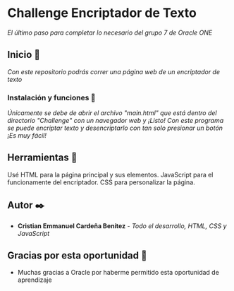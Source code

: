 # Challenge Encriptador de Texto

_El último paso para completar lo necesario del grupo 7 de Oracle ONE_

## Inicio 🚀

_Con este repositorio podrás correr una página web de un encriptador de texto_


### Instalación y funciones 🔧

_Únicamente se debe de abrir el archivo "main.html" que está dentro del directorio "Challenge" con un navegador web y ¡Listo!_
_Con este programa se puede encriptar texto y desencriptarlo con tan solo presionar un botón ¡Es muy fácil!_


## Herramientas 📌

Usé HTML para la página principal y sus elementos.
JavaScript para el funcionamente del encriptador.
CSS para personalizar la página.

## Autor ✒️

* **Cristian Emmanuel Cardeña Benítez** - *Todo el desarrollo, HTML, CSS y JavaScript*

## Gracias por esta oportunidad 🎁

* Muchas gracias a Oracle por haberme permitido esta oportunidad de aprendizaje

